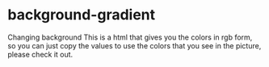 # background-gradient
Changing background
This is a html that gives you the colors in rgb form, so you can just copy the values to use the colors that you see in the picture,
please check it out.
